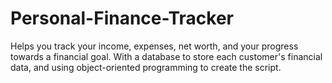 # Personal-Finance-Tracker
Helps you track your income, expenses, net worth, and your progress towards a financial goal. 
With a database to store each customer's financial data, and using object-oriented programming to create the script.
